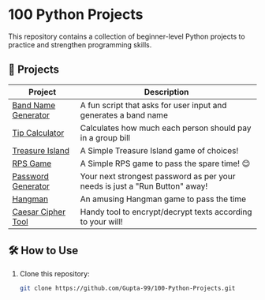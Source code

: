 # 100 Python Projects

This repository contains a collection of beginner-level Python projects to practice and strengthen programming skills.

## 📁 Projects

| Project | Description |
|--------|-------------|
| [Band Name Generator](./Band%20Name%20Generator.py) | A fun script that asks for user input and generates a band name |
| [Tip Calculator](./Tip%20Calculator.py) | Calculates how much each person should pay in a group bill |
| [Treasure Island](./Treasure%20Island.py) | A Simple Treasure Island game of choices! |
| [RPS Game](./Rock%20Paper%20Scissors.py) | A Simple RPS game to pass the spare time! 😊 |
| [Password Generator](./Password%20Generator.py) | Your next strongest password as per your needs is just a "Run Button" away! |
| [Hangman](./Hangman.py) | An amusing Hangman game to pass the time |
| [Caesar Cipher Tool](./Caesar_Cipher_Short.py) | Handy tool to encrypt/decrypt texts according to your will! |
## 🛠 How to Use

1. Clone this repository:
   ```bash
   git clone https://github.com/Gupta-99/100-Python-Projects.git
